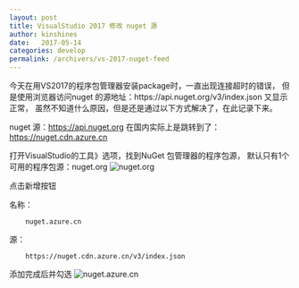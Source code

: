```yaml
---
layout: post
title: VisualStudio 2017 修改 nuget 源
author: kinshines
date:   2017-05-14
categories: develop
permalink: /archivers/vs-2017-nuget-feed
---
```


<p class="lead">今天在用VS2017的程序包管理器安装package时，一直出现连接超时的错误，
但是使用浏览器访问nuget 的源地址：https://api.nuget.org/v3/index.json 又显示正常，
虽然不知道什么原因，但是还是通过以下方式解决了，在此记录下来。
</p>

nuget 源：https://api.nuget.org 在国内实际上是跳转到了： https://nuget.cdn.azure.cn

打开VisualStudio的工具》选项，找到NuGet 包管理器的程序包源，
默认只有1个可用的程序包源：nuget.org
![nuget.org](https://kinshines.github.io/img/develop/nuget-feed_1.png)

点击新增按钮

名称：

        nuget.azure.cn

源：

        https://nuget.cdn.azure.cn/v3/index.json

添加完成后并勾选
![nuget.azure.cn](https://kinshines.github.io/img/develop/nuget-feed_2.png)

